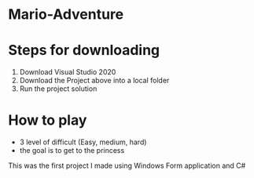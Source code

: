 # Mario-Adventure

# Steps for downloading
1. Download Visual Studio 2020
2. Download the Project above into a local folder
3. Run the project solution

# How to play
- 3 level of difficult (Easy, medium, hard)
- the goal is to get to the princess

This was the first project I made using Windows Form application and C#



